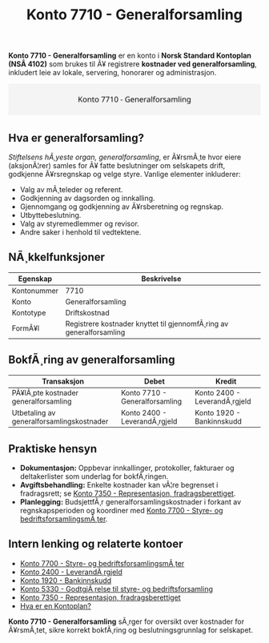 ﻿---
title: "Konto 7710 - Generalforsamling"
meta_title: "7710-generalforsamling"
meta_description: '**Konto 7710 - Generalforsamling** er en konto i **Norsk Standard Kontoplan (NSÂ 4102)** som brukes til Ã¥ registrere **kostnader ved generalforsamling**, inklu...'
slug: 7710-generalforsamling
type: blog
layout: pages/single
---

**Konto 7710 - Generalforsamling** er en konto i **Norsk Standard Kontoplan (NSÂ 4102)** som brukes til Ã¥ registrere **kostnader ved generalforsamling**, inkludert leie av lokale, servering, honorarer og administrasjon.

![Illustrasjon av konto 7710 Generalforsamling](7710-generalforsamling-image.svg)

## Hva er generalforsamling?

*Stiftelsens hÃ¸yeste organ, generalforsamling*, er Ã¥rsmÃ¸te hvor eiere (aksjonÃ¦rer) samles for Ã¥ fatte beslutninger om selskapets drift, godkjenne Ã¥rsregnskap og velge styre. Vanlige elementer inkluderer:

* Valg av mÃ¸teleder og referent.
* Godkjenning av dagsorden og innkalling.
* Gjennomgang og godkjenning av Ã¥rsberetning og regnskap.
* Utbyttebeslutning.
* Valg av styremedlemmer og revisor.
* Andre saker i henhold til vedtektene.

## NÃ¸kkelfunksjoner

| Egenskap      | Beskrivelse                                                       |
|---------------|-------------------------------------------------------------------|
| Kontonummer   | 7710                                                              |
| Konto         | Generalforsamling                                                 |
| Kontotype     | Driftskostnad                                                     |
| FormÃ¥l        | Registrere kostnader knyttet til gjennomfÃ¸ring av generalforsamling |

## BokfÃ¸ring av generalforsamling

| Transaksjon                        | Debet                           | Kredit                     |
|------------------------------------|---------------------------------|----------------------------|
| PÃ¥lÃ¸pte kostnader generalforsamling | Konto 7710 - Generalforsamling  | Konto 2400 - LeverandÃ¸rgjeld |
| Utbetaling av generalforsamlingskostnader | Konto 2400 - LeverandÃ¸rgjeld     | Konto 1920 - Bankinnskudd   |

## Praktiske hensyn

* **Dokumentasjon:** Oppbevar innkallinger, protokoller, fakturaer og deltakerlister som underlag for bokfÃ¸ringen.
* **Avgiftsbehandling:** Enkelte kostnader kan vÃ¦re begrenset i fradragsrett; se [Konto 7350 - Representasjon, fradragsberettiget](/blogs/kontoplan/7350-representasjon-fradragsberettiget "Konto 7350 - Representasjon, fradragsberettiget").
* **Planlegging:** BudsjettfÃ¸r generalforsamlingskostnader i forkant av regnskapsperioden og koordiner med [Konto 7700 - Styre- og bedriftsforsamlingsmÃ¸ter](/blogs/kontoplan/7700-styre-og-bedriftsforsamlingsmÃ¸ter "Konto 7700 - Styre- og bedriftsforsamlingsmÃ¸ter").

## Intern lenking og relaterte kontoer

* [Konto 7700 - Styre- og bedriftsforsamlingsmÃ¸ter](/blogs/kontoplan/7700-styre-og-bedriftsforsamlingsmÃ¸ter "Konto 7700 - Styre- og bedriftsforsamlingsmÃ¸ter")
* [Konto 2400 - LeverandÃ¸rgjeld](/blogs/kontoplan/2400-leverandorgjeld "Konto 2400 - LeverandÃ¸rgjeld")
* [Konto 1920 - Bankinnskudd](/blogs/kontoplan/1920-bankinnskudd "Konto 1920 - Bankinnskudd")
* [Konto 5330 - GodtgjÃ¸relse til styre- og bedriftsforsamling](/blogs/kontoplan/5330-godtgjorelse-til-styre-og-bedriftsforsamling "Konto 5330 - GodtgjÃ¸relse til styre-og bedriftsforsamling")
* [Konto 7350 - Representasjon, fradragsberettiget](/blogs/kontoplan/7350-representasjon-fradragsberettiget "Konto 7350 - Representasjon, fradragsberettiget")
* [Hva er en Kontoplan?](/blogs/regnskap/hva-er-kontoplan "Hva er en Kontoplan? Komplett Guide til Kontoplaner i Norsk Regnskap")

**Konto 7710 - Generalforsamling** sÃ¸rger for oversikt over kostnader for Ã¥rsmÃ¸tet, sikre korrekt bokfÃ¸ring og beslutningsgrunnlag for selskapet.

